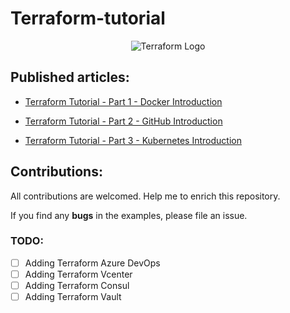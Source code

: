 # Terraform-tutorial

<p align="center">
 <img alt="Terraform Logo" src="https://mktg-content-api-hashicorp.vercel.app/api/assets?product=tutorials&version=main&asset=public%2Fimg%2Fterraform%2Fterraform-iac.png">
</p>


## Published articles:

 - [Terraform Tutorial - Part 1 - Docker Introduction]()

 - [Terraform Tutorial - Part 2 - GitHub Introduction]()

 - [Terraform Tutorial - Part 3 - Kubernetes Introduction]()


## Contributions:

All contributions are welcomed. Help me to enrich this repository.

If you find any **bugs** in the examples, please file an issue.

### TODO:

 - [ ] Adding Terraform Azure DevOps
 - [ ] Adding Terraform Vcenter
 - [ ] Adding Terraform Consul
 - [ ] Adding Terraform Vault
